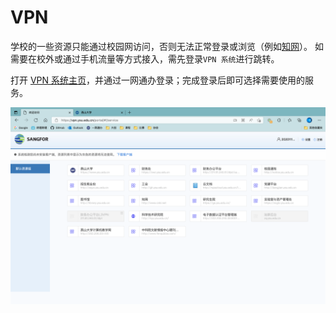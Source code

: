 # VPN

学校的一些资源只能通过校园网访问，否则无法正常登录或浏览（例如[知网](https://www.cnki.net/)）。
如需要在校外或通过手机流量等方式接入，需先登录`VPN 系统`进行跳转。

打开 [VPN 系统主页](https://vpn.ysu.edu.cn/)，并通过一网通办登录；完成登录后即可选择需要使用的服务。

![VPN](./images/vpn.png)